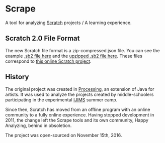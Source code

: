 # Scrape

A tool for analyzing [Scratch](https://scratch.mit.edu) projects / A learning experience.

## Scratch 2.0 File Format

The new Scratch file format is a zip-compressed json file. You can see the example [.sb2 file here](./examples/learning_ai.sb2) and the [upzipped .sb2 file here](./examples/learning_ai.json). These files correspond to [this online Scratch project](https://scratch.mit.edu/projects/124636317/#editor).

## History

The original project was created in [Processing](http://processing.org), an extension of Java for artists. It was used to analyze the projects created by middle-schoolers participating in the experimental [IJIMS](http://www.tcnj.edu/~ijims/ "Interactive Journalism Institute for Middle Schoolers") summer camp.

Since then, Scratch has moved from an offline program with an online community to a fully online experience. Having stopped development in 2011, the change left the Scrape tools and its own community, Happy Analyzing, behind in obsoletion.

The project was open-sourced on November 15th, 2016.

